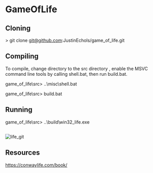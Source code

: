 # GameOfLife

## Cloning
\> git clone git@github.com:JustinEchols/game\_of\_life.git

## Compiling
To compile, change directory to the src directory , enable the MSVC command line tools by calling shell.bat, then run build.bat. 

game\_of\_life\src> ..\misc\shell.bat

game\_of\_life\src> build.bat

## Running
game\_of\_life\src> ..\build\win32\_life.exe

##
![life_git](https://github.com/JustinEchols/game_of_life/assets/41530080/c634fc62-fafb-454b-93c3-d6fc870bfccf)

## Resources
https://conwaylife.com/book/

